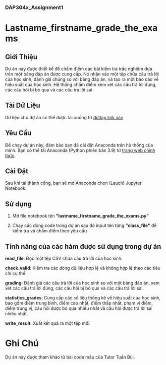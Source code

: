 ### DAP304x_Assignment1
# Lastname_firstname_grade_the_exams
## Giới Thiệu

Dự án này được thiết kế để chấm điểm các bài kiểm tra trắc nghiệm dựa trên một bảng đáp án được cung cấp. Nó nhận vào một tệp chứa câu trả lời của học sinh, đánh giá chúng so với bảng đáp án, và tạo ra một báo cáo về hiệu suất của học sinh. Hệ thống chấm điểm xem xét các câu trả lời đúng, các câu hỏi bị bỏ qua và các câu trả lời sai.

## Tải Dữ Liệu

Dữ liệu cho dự án có thể được tải xuống từ [đường link này](https://drive.google.com/file/d/1OP35rvIGoKp-pboeA5m0jIfSw2GdlY5h/view)

## Yêu Cầu

Để chạy dự án này, đảm bảo bạn đã cài đặt Anaconda trên hệ thống của mình. Bạn có thể tải Anaconda (Python phiên bản 3.9) từ [trang web chính thức](https://www.anaconda.com/products/distribution).

## Cài Đặt

Sau khi tải thành công, bạn sẽ mở Anaconda chọn (Lauch) Jupyter Notebook. 

## Sử dụng

1. Mở file notebook tên **"lastname_firstname_grade_the_exams.py"**

2. Chạy các dòng code trong dự án sau đó input tên từng **"class_file"** để kiểm tra và chấm điểm theo yêu cầu

## Tính năng của các hàm được sử dụng trong dự án

**read_file**: Đọc một tệp CSV chứa câu trả lời của học sinh.

**check_valid**: Kiểm tra các dòng dữ liệu hợp lệ và không hợp lệ theo các tiêu chí cụ thể.

**grading**: Đánh giá các câu trả lời của học sinh so với một bảng đáp án, xem xét các câu trả lời đúng, các câu hỏi bị bỏ qua và các câu trả lời sai.

**statistics_grades**: Cung cấp các số liệu thống kê về hiệu suất của học sinh, bao gồm điểm trung bình, điểm cao nhất, điểm thấp nhất, phạm vi điểm, điểm trung vị, câu hỏi được bỏ qua nhiều nhất và câu hỏi được trả lời sai nhiều nhất.

**write_result**: Xuất kết quả ra một tệp mới.

# Ghi Chú
Dự án này được tham khảo từ bài code mẫu của Tutor Tuấn Bùi.


